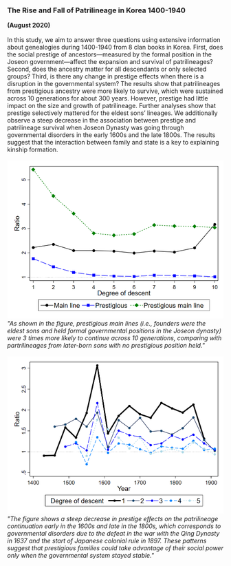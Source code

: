 ### The Rise and Fall of Patrilineage in Korea 1400-1940
**(August 2020)**
<br>
<br>
In this study, we aim to answer three questions using extensive information about genealogies during 1400-1940 from 8 clan books in Korea. First, does the social prestige of ancestors—measured by the formal position in the Joseon government—affect the expansion and survival of patrilineages? Second, does the ancestry matter for all descendants or only selected groups? Third, is there any change in prestige effects when there is a disruption in the governmental system? The results show that patrilineages from prestigious ancestry were more likely to survive, which were sustained across 10 generations for about 300 years. However, prestige had little impact on the size and growth of patrilineage. Further analyses show that prestige selectively mattered for the eldest sons’ lineages. We additionally observe a steep decrease in the association between prestige and patrilineage survival when Joseon Dynasty was going through governmental disorders in the early 1600s and the late 1800s. The results suggest that the interaction between family and state is a key to explaining kinship formation.
<br>
<br>
![fig1](/assets/abstract/patrilineage_fig1.png)
<br>
_"As shown in the figure, prestigious main lines (i.e., founders were the eldest sons and held formal governmental positions in the Joseon dynasty) were 3 times more likely to continue across 10 generations, comparing with partrilineages from later-born sons with no prestigious position held."_
<br>
<br>
![fig2](/assets/abstract/patrilineage_fig2.png)
<br>
_"The figure shows a steep decrease in prestige effects on the patrilineage continuation early in the 1600s and late in the 1800s, which corresponds to governmental disorders due to the defeat in the war with the Qing Dynasty in 1637 and the start of Japanese colonial rule in 1897. These patterns suggest that prestigious families could take advantage of their social power only when the governmental system stayed stable."_
